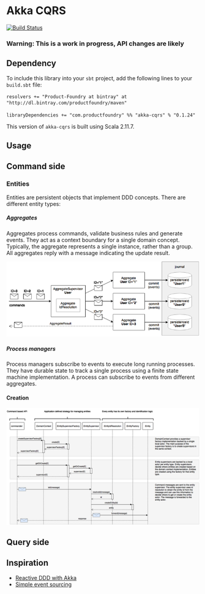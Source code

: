 Akka CQRS
=========

[![Build Status](https://travis-ci.org/Product-Foundry/akka-cqrs.svg?branch=master)](https://travis-ci.org/Product-Foundry/akka-cqrs)

### Warning: This is a work in progress, API changes are likely

Dependency
----------

To include this library into your `sbt` project, add the following lines to your `build.sbt` file:

    resolvers += "Product-Foundry at bintray" at "http://dl.bintray.com/productfoundry/maven"

    libraryDependencies += "com.productfoundry" %% "akka-cqrs" % "0.1.24"

This version of `akka-cqrs` is built using Scala 2.11.7.

Usage
-----

## Command side

### Entities

Entities are persistent objects that implement DDD concepts. There are different entity types:

##### Aggregates

Aggregates process commands, validate business rules and generate events. They act as a context boundary for a single
domain concept. Typically, the aggregate represents a single instance, rather than a group. All aggregates reply with a
message indicating the update result.

![Aggregate](doc/aggregate.png)

##### Process managers

Process managers subscribe to events to execute long running processes. They have durable state to track a single
process using a finite state machine implementation. A process can subscribe to events from different aggregates.

#### Creation

![Entity creation](doc/entity-creation.png)

## Query side


Inspiration
-----------
- [Reactive DDD with Akka](http://pkaczor.blogspot.nl/2014/04/reactive-ddd-with-akka.html)
- [Simple event sourcing ](http://blog.zilverline.com/2012/07/04/simple-event-sourcing-introduction-part-1/)
